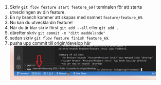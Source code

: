 1. Skriv `git flow feature start feature_69` i teminalen för att starta utvecklingen av din feature.
2. En ny branch kommer att skapas med namnet `feature/feature_69`.
3. Nu kan du utveckla din feature!
4. När du är klar skriv först `git add --all` eller `git add .` 
5. därefter skriv `git commit -m "ditt meddelande" `
6. sedan skriv `git flow feature finish feature_69`.
7. pusha upp commit till origin/develop här ![push](commit.png)